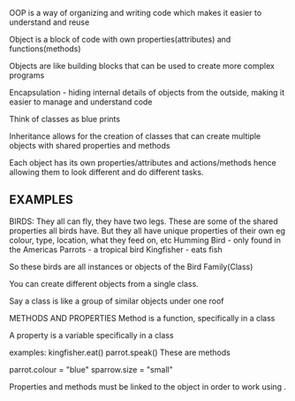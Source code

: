 OOP is a way of organizing and writing code which makes it easier to understand and reuse

Object is a block of code with own properties(attributes) and functions(methods)

Objects are like building blocks that can be used to create more complex programs

Encapsulation - hiding internal details of objects from the outside, making it easier to manage and understand code

Think of classes as blue prints

Inheritance allows for the creation of classes that can create multiple objects with shared properties and methods

Each object has its own properties/attributes and actions/methods hence allowing them to look different and do different tasks.

EXAMPLES
---------
BIRDS: They all can fly, they have two legs. These are some of the shared properties all birds have.
But they all have unique properties of their own eg colour, type, location, what they feed on, etc
Humming Bird - only found in the Americas
Parrots - a tropical bird
Kingfisher - eats fish

So these birds are all instances or objects of the Bird Family(Class)

You can create different objects from a single class.

Say a class is like a group of similar objects under one roof

METHODS AND PROPERTIES
Method is a function, specifically in a class

A property is a variable specifically in a class

examples:
kingfisher.eat()
parrot.speak()
These are methods

parrot.colour = "blue"
sparrow.size = "small"

Properties and methods must be linked to the object in order to work using .




